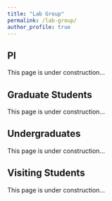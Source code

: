```yaml
---
title: "Lab Group"
permalink: /lab-group/
author_profile: true
---
```


## PI
This page is under construction...

## Graduate Students
This page is under construction...

## Undergraduates
This page is under construction...

## Visiting Students
This page is under construction...
